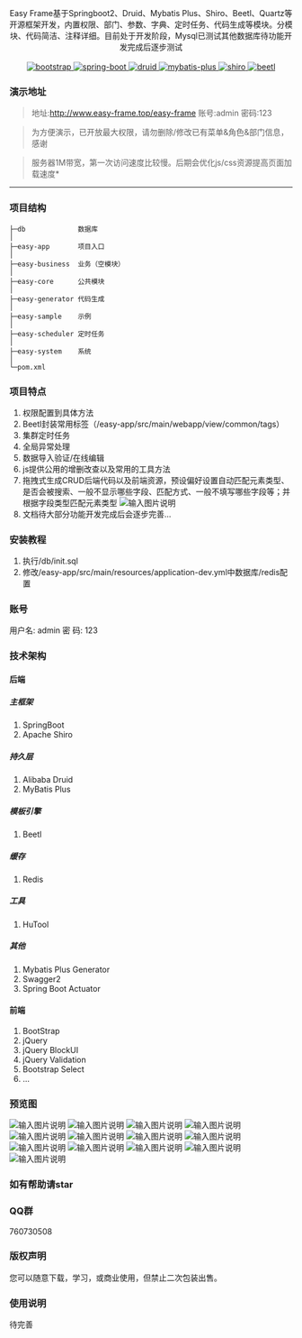<p align="center">
    <p align="center">
        Easy Frame基于Springboot2、Druid、Mybatis Plus、Shiro、Beetl、Quartz等开源框架开发，内置权限、部门、参数、字典、定时任务、代码生成等模块。分模块、代码简洁、注释详细。目前处于开发阶段，Mysql已测试其他数据库待功能开发完成后逐步测试
        <br>      
        <br>
        <a href="https://getbootstrap.com">
            <img src="https://img.shields.io/badge/Bootstrap-4-blue.svg" alt="bootstrap">
        </a> 
        <a href="https://spring.io/projects/spring-boot">
            <img src="https://img.shields.io/badge/spring--boot-2.1.1-green.svg" alt="spring-boot">
        </a>
        <a href="https://github.com/alibaba/druid">
            <img src="https://img.shields.io/badge/druid-1.1.10-red.svg" alt="druid">
        </a>
        <a href="http://mp.baomidou.com">
            <img src="https://img.shields.io/badge/mybatis--plus-3.1.0-yellowgreen.svg" alt="mybatis-plus">
        </a>  
        <a href="https://shiro.apache.org">
            <img src="https://img.shields.io/badge/shiro-1.4.0-brightgreen.svg" alt="shiro">
        </a>
        <a href="http://ibeetl.com">
            <img src="https://img.shields.io/badge/beetl-2.8.5-orange.svg" alt="beetl">
        </a>
    </p>
</p>

### 演示地址
>地址:http://www.easy-frame.top/easy-frame
账号:admin
密码:123

>为方便演示，已开放最大权限，请勿删除/修改已有菜单&角色&部门信息，感谢

>服务器1M带宽，第一次访问速度比较慢。后期会优化js/css资源提高页面加载速度*
---
### 项目结构
```
├─db             数据库
│
├─easy-app       项目入口
│
├─easy-business  业务（空模块）
│
├─easy-core      公共模块
│
├─easy-generator 代码生成
│
├─easy-sample    示例
│
├─easy-scheduler 定时任务
│
├─easy-system    系统
│  
└─pom.xml
```
### 项目特点
1. 权限配置到具体方法
2. Beetl封装常用标签（/easy-app/src/main/webapp/view/common/tags）
3. 集群定时任务
4. 全局异常处理
5. 数据导入验证/在线编辑
6. js提供公用的增删改查以及常用的工具方法
7. 拖拽式生成CRUD后端代码以及前端资源，预设偏好设置自动匹配元素类型、是否会被搜索、一般不显示哪些字段、匹配方式、一般不填写哪些字段等；并根据字段类型匹配元素类型
![输入图片说明](https://images.gitee.com/uploads/images/2019/0529/111723_a8b1e58c_74191.gif "video.gif")
8. 文档待大部分功能开发完成后会逐步完善...

### 安装教程
1. 执行/db/init.sql
2. 修改/easy-app/src/main/resources/application-dev.yml中数据库/redis配置

### 账号
用户名: admin
密  码: 123

### 技术架构
#### 后端
##### 主框架
1. SpringBoot
2. Apache Shiro
##### 持久层
1. Alibaba Druid
2. MyBatis Plus
##### 模板引擎
1. Beetl
##### 缓存
1. Redis
##### 工具
1. HuTool
##### 其他
1. Mybatis Plus Generator 
2. Swagger2
3. Spring Boot Actuator
#### 前端
1. BootStrap
2. jQuery
3. jQuery BlockUI
4. jQuery Validation
5. Bootstrap Select
6. ...

### 预览图
![输入图片说明](https://images.gitee.com/uploads/images/2019/0529/110859_5838e3c0_74191.png "huaban (2).png")
![输入图片说明](https://images.gitee.com/uploads/images/2019/0605/115436_52eeedfb_74191.png "huaban (2).png")
![输入图片说明](https://images.gitee.com/uploads/images/2019/0529/110942_5221382f_74191.png "huaban (1).png")
![输入图片说明](https://images.gitee.com/uploads/images/2019/0529/110953_7faa5cef_74191.png "huaban (3).png")
![输入图片说明](https://images.gitee.com/uploads/images/2019/0611/132304_25b9dfb1_74191.png "huaban (3).png")
![输入图片说明](https://images.gitee.com/uploads/images/2019/0529/111011_09d9dec2_74191.png "huaban (5).png")
![输入图片说明](https://images.gitee.com/uploads/images/2019/0529/111019_6719c63d_74191.png "huaban (6).png")
![输入图片说明](https://images.gitee.com/uploads/images/2019/0529/111027_0ada2520_74191.png "huaban (7).png")
![输入图片说明](https://images.gitee.com/uploads/images/2019/0529/111034_f6817b23_74191.png "huaban (8).png")
![输入图片说明](https://images.gitee.com/uploads/images/2019/0529/111043_60eed999_74191.png "huaban (9).png")
![输入图片说明](https://images.gitee.com/uploads/images/2019/0529/111049_afa66704_74191.png "huaban (10).png")
![输入图片说明](https://images.gitee.com/uploads/images/2019/0605/115502_f8449930_74191.png "huaban (3).png")
![输入图片说明](https://images.gitee.com/uploads/images/2019/0605/115526_aaf7ac41_74191.png "huaban (4).png")
### 如有帮助请star

### QQ群
760730508

### 版权声明
您可以随意下载，学习，或商业使用，但禁止二次包装出售。

### 使用说明
待完善


